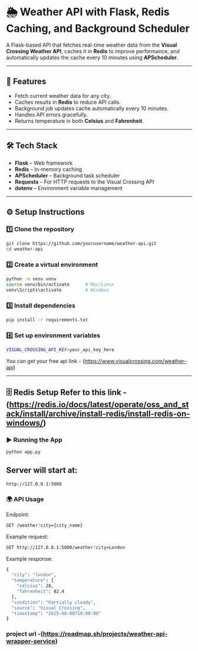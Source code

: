 # 🌦 Weather API with Flask, Redis Caching, and Background Scheduler

A Flask-based API that fetches real-time weather data from the **Visual Crossing Weather API**, caches it in **Redis** to improve performance, and automatically updates the cache every 10 minutes using **APScheduler**.

---

## 📌 Features
- Fetch current weather data for any city.
- Caches results in **Redis** to reduce API calls.
- Background job updates cache automatically every 10 minutes.
- Handles API errors gracefully.
- Returns temperature in both **Celsius** and **Fahrenheit**.

---

## 🛠 Tech Stack
- **Flask** – Web framework
- **Redis** – In-memory caching
- **APScheduler** – Background task scheduler
- **Requests** – For HTTP requests to the Visual Crossing API
- **dotenv** – Environment variable management

---

## ⚙️ Setup Instructions

### 1️⃣ Clone the repository
```bash
git clone https://github.com/yourusername/weather-api.git
cd weather-api

```

### 2️⃣ Create a virtual environment
```bash
python -m venv venv
source venv/bin/activate      # Mac/Linux
venv\Scripts\activate         # Windows

```

### 3️⃣ Install dependencies
```bash
pip install -r requirements.txt

```

### 4️⃣ Set up environment variables
```bash
VISUAL_CROSSING_API_KEY=your_api_key_here

```

You can get your free api link - (https://www.visualcrossing.com/weather-api)

---

🗄 Redis Setup
Refer to this link -(https://redis.io/docs/latest/operate/oss_and_stack/install/archive/install-redis/install-redis-on-windows/)
---

### ▶️ Running the App
```bash
python app.py
```

## Server will start at:
``` bash 
http://127.0.0.1:5000

```
### 🌍 API Usage
Endpoint:
```bash
GET /weather?city={city_name}
```

Example request:
```bash
GET http://127.0.0.1:5000/weather?city=London
```

Example response:
```bash
{
  "city": "london",
  "temperature": {
    "celsius": 28,
    "fahrenheit": 82.4
  },
  "condition": "Partially cloudy",
  "source": "Visual Crossing",
  "timestamp": "2025-08-08T10:00:00"
}
```

### project url -(https://roadmap.sh/projects/weather-api-wrapper-service)


